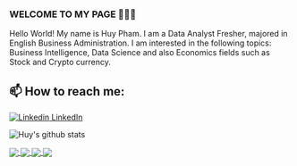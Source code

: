 ### WELCOME TO MY PAGE 👋👋👋
Hello World! My name is Huy Pham. I am a Data Analyst Fresher, majored in English Business Administration. I am interested in the following topics: Business Intelligence, Data Science and also Economics fields such as Stock and Crypto currency.<br>

## 📫 How to reach me: 

[![Linkedin](https://i.stack.imgur.com/gVE0j.png) LinkedIn](https://www.linkedin.com/in/huypham040100/)



![Huy's github stats](https://github-readme-stats-git-masterrstaa-rickstaa.vercel.app/api?username=MauricePham&show_icons=true&theme=tokyonight&hide=contribs,prs,issues)

<a href="https://github.com/MauricePham/MoMo_Loyalty_Program">
  <!-- Change the `github-readme-stats.anuraghazra1.vercel.app` to `github-readme-stats.vercel.app`  -->
  <img align="center" src="https://github-readme-stats.anuraghazra1.vercel.app/api/pin/?username=MauricePham&repo=MoMo_Loyalty_Program&theme=dark" />
</a>    
  
<a href="https://github.com/MauricePham/Website-Traffic-Analysis-Report">
  <!-- Change the `github-readme-stats.anuraghazra1.vercel.app` to `github-readme-stats.vercel.app`  -->
  <img align="center" src="https://github-readme-stats.anuraghazra1.vercel.app/api/pin/?username=MauricePham&repo=Website-Traffic-Analysis-Report&theme=onedark" />
</a>  

<a href="https://github.com/MauricePham/Alien-Invasion">
  <!-- Change the `github-readme-stats.anuraghazra1.vercel.app` to `github-readme-stats.vercel.app`  -->
  <img align="center" src="https://github-readme-stats.anuraghazra1.vercel.app/api/pin/?username=MauricePham&repo=Alien-Invasion&theme=radical" />
</a>    

<a href="https://github.com/MauricePham/Data-Analysis---Cycle-Retail-Company">
  <!-- Change the `github-readme-stats.anuraghazra1.vercel.app` to `github-readme-stats.vercel.app`  -->
  <img align="center" src="https://github-readme-stats.anuraghazra1.vercel.app/api/pin/?username=MauricePham&repo=Data-Analysis---Cycle-Retail-Company&theme=onedark" />
</a>    
